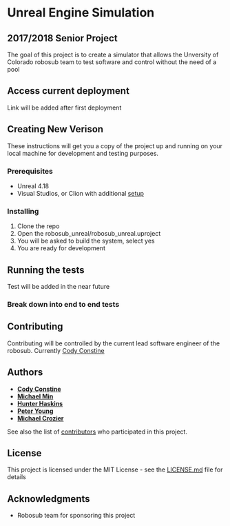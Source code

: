 # Unreal Engine Simulation
## 2017/2018 Senior Project
The goal of this project is to create a simulator that allows the Unversity of Colorado robosub team to test software and control without the need of a pool

## Access current deployment

Link will be added after first deployment

## Creating New Verison

These instructions will get you a copy of the project up and running on your local machine for development and testing purposes.

### Prerequisites

* Unreal 4.18
* Visual Studios, or Clion with additional [setup](https://blog.jetbrains.com/clion/2016/10/clion-and-ue4/) 

### Installing

1. Clone the repo
2. Open the robosub_unreal/robosub_unreal.uproject
3. You will be asked to build the system, select yes
4. You are ready for development

## Running the tests

Test will be added in the near future

### Break down into end to end tests


## Contributing

Contributing will be controlled by the current lead software engineer of the robosub.
Currently [Cody Constine](https://github.com/Wofisdk)


## Authors

* **[Cody Constine](https://github.com/Wofisdk)** 
* **[Michael Min](https://github.com/MIghtyno42)**
* **[Hunter Haskins](https://github.com/HunterHaskins)**
* **[Peter Young](https://github.com/peyo9164)**
* **[Michael Crozier](https://github.com/Mcrozier5609)**

See also the list of [contributors](https://github.com/your/project/contributors) who participated in this project.

## License

This project is licensed under the MIT License - see the [LICENSE.md](LICENSE.md) file for details

## Acknowledgments

* Robosub team for sponsoring this project
